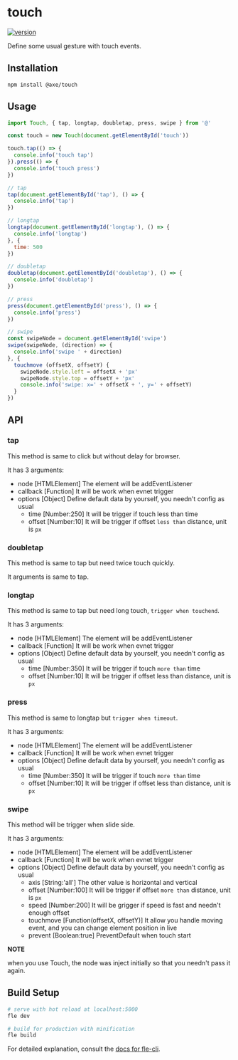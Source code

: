 # touch

[![version](https://img.shields.io/npm/v/@axe/touch.svg)](https://www.npmjs.org/package/@axe/touch)

Define some usual gesture with touch events.

## Installation

```console
npm install @axe/touch
```

## Usage

```js
import Touch, { tap, longtap, doubletap, press, swipe } from '@'

const touch = new Touch(document.getElementById('touch'))

touch.tap(() => {
  console.info('touch tap')
}).press(() => {
  console.info('touch press')
})

// tap
tap(document.getElementById('tap'), () => {
  console.info('tap')
})

// longtap
longtap(document.getElementById('longtap'), () => {
  console.info('longtap')
}, {
  time: 500
})

// doubletap
doubletap(document.getElementById('doubletap'), () => {
  console.info('doubletap')
})

// press
press(document.getElementById('press'), () => {
  console.info('press')
})

// swipe
const swipeNode = document.getElementById('swipe')
swipe(swipeNode, (direction) => {
  console.info('swipe ' + direction)
}, {
  touchmove (offsetX, offsetY) {
    swipeNode.style.left = offsetX + 'px'
    swipeNode.style.top = offsetY + 'px'
    console.info('swipe: x=' + offsetX + ', y=' + offsetY)
  }
})
```

## API

### tap

This method is same to click but without delay for browser.

It has 3 arguments:

* node [HTMLElement] The element will be addEventListener
* callback [Function] It will be work when evnet trigger
* options [Object] Define default data by yourself, you needn't config as usual
  * time [Number:250] It will be trigger if touch less than time
  * offset [Number:10] It will be trigger if offset `less than` distance, unit is `px`

### doubletap

This method is same to tap but need twice touch quickly.

It arguments is same to tap.

### longtap

This method is same to tap but need long touch, `trigger when touchend`.

It has 3 arguments:

* node [HTMLElement] The element will be addEventListener
* callback [Function] It will be work when evnet trigger
* options [Object] Define default data by yourself, you needn't config as usual
  * time [Number:350] It will be trigger if touch `more than` time
  * offset [Number:10] It will be trigger if offset less than distance, unit is `px`

### press

This method is same to longtap but `trigger when timeout`.

It has 3 arguments:

* node [HTMLElement] The element will be addEventListener
* callback [Function] It will be work when evnet trigger
* options [Object] Define default data by yourself, you needn't config as usual
  * time [Number:350] It will be trigger if touch `more than` time
  * offset [Number:10] It will be trigger if offset less than distance, unit is `px`

### swipe

This method will be trigger when slide side.

It has 3 arguments:

* node [HTMLElement] The element will be addEventListener
* callback [Function] It will be work when evnet trigger
* options [Object] Define default data by yourself, you needn't config as usual
  * axis [String:'all'] The other value is horizontal and vertical
  * offset [Number:100] It will be trigger if offset `more than` distance, unit is `px`
  * speed [Number:200] It will be grigger if speed is fast and needn't enough offset
  * touchmove [Function(offsetX, offsetY)] It allow you handle moving event, and you can change element position in live
  * prevent [Boolean:true] PreventDefault when touch start

**NOTE**

when you use Touch, the node was inject initially so that you needn't pass it again.

## Build Setup

``` bash
# serve with hot reload at localhost:5000
fle dev

# build for production with minification
fle build
```

For detailed explanation, consult the [docs for fle-cli](https://www.npmjs.com/package/fle-cli).
